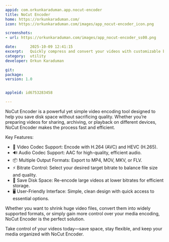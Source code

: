 ```yaml
---
appid: com.orkunkaraduman.app.nocut-encoder
title: NoCut Encoder
home: https://orkunkaraduman.com/
icon: https://orkunkaraduman.com/images/app_nocut-encoder_icon.png

screenshots:
- url: https://orkunkaraduman.com/images/app_nocut-encoder_ss00.png

date:      2025-10-09 12:41:15
excerpt:   Quickly compress and convert your videos with customizable bitrate, multiple formats, and powerful H.264/HEVC encoding.
category:  utility
developer: Orkun Karaduman

git: 
package: 
version: 1.0


appleid: id6753283458

---
```


NoCut Encoder is a powerful yet simple video encoding tool designed to help you save disk space without sacrificing quality. Whether you’re preparing videos for sharing, archiving, or playback on different devices, NoCut Encoder makes the process fast and efficient.

Key Features:
- 🎥 Video Codec Support: Encode with H.264 (AVC) and HEVC (H.265).
- 🔊 Audio Codec Support: AAC for high-quality, efficient audio.
- 📦 Multiple Output Formats: Export to MP4, MOV, MKV, or FLV.
- ⚡ Bitrate Control: Select your desired target bitrate to balance file size and quality.
- 💾 Save Disk Space: Re-encode large videos at lower bitrates for efficient storage.
- 🖥 User-Friendly Interface: Simple, clean design with quick access to essential options.

Whether you want to shrink huge video files, convert them into widely supported formats, or simply gain more control over your media encoding, NoCut Encoder is the perfect solution.

Take control of your videos today—save space, stay flexible, and keep your media organized with NoCut Encoder.